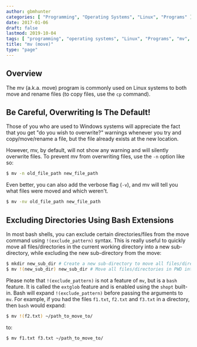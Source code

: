 ```yaml
---
author: gbmhunter
categories: [ "Programming", "Operating Systems", "Linux", "Programs" ]
date: 2017-01-06
draft: false
lastmod: 2019-10-04
tags: [ "programming", "operating systems", "Linux", "Programs", "mv", "move", "bash", "shell", "command-line", "file paths", "directories", "verbose" ]
title: "mv (move)"
type: "page"
---
```


## Overview

The mv (a.k.a. move) program is commonly used on Linux systems to both move and rename files (to copy files, use the `cp` command).

## Be Careful, Overwriting Is The Default!

Those of you who are used to Windows systems will appreciate the fact that you get "do you wish to overwrite?" warnings whenever you try and copy/move/rename a file, but the file already exists at the new location.

However, mv, by default, will not show any warning and will silently overwrite files. To prevent mv from overwriting files, use the `-n` option like so:

```sh    
$ mv -n old_file_path new_file_path
```

Even better, you can also add the verbose flag (`-v`), and mv will tell you what files were moved and which weren't.

```sh    
$ mv -nv old_file_path new_file_path
```

## Excluding Directories Using Bash Extensions

In most bash shells, you can exclude certain directories/files from the move command using `!(exclude_pattern)` syntax. This is really useful to quickly move all files/directories in the current working directory into a new sub-directory, while excluding the new sub-directory from the move:

```sh
$ mkdir new_sub_dir # Create a new sub-directory to move all files/directories in PWD into
$ mv !(new_sub_dir) new_sub_dir # Move all files/directories in PWD into new_sub_dir, excluding new_sub_dir itself (avoiding the obvious recursion problem)
```

Please note that `!(exclude_pattern)` is not a feature of `mv`, but is a `bash` feature. It is called the `extglob` feature and is enabled using the `shopt` built-in. Bash will expand `!(exclude_pattern)` before passing the arguments to `mv`. For example, if you had the files `f1.txt`, `f2.txt` and `f3.txt` in a directory, then `bash` would expand:

```sh
$ mv !(f2.txt) ~/path_to_move_to/
```

to:

```sh
$ mv f1.txt f3.txt ~/path_to_move_to/
```